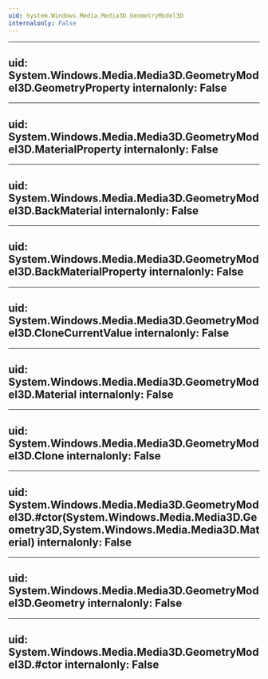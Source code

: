 ```yaml
---
uid: System.Windows.Media.Media3D.GeometryModel3D
internalonly: False
---
```


---
uid: System.Windows.Media.Media3D.GeometryModel3D.GeometryProperty
internalonly: False
---

---
uid: System.Windows.Media.Media3D.GeometryModel3D.MaterialProperty
internalonly: False
---

---
uid: System.Windows.Media.Media3D.GeometryModel3D.BackMaterial
internalonly: False
---

---
uid: System.Windows.Media.Media3D.GeometryModel3D.BackMaterialProperty
internalonly: False
---

---
uid: System.Windows.Media.Media3D.GeometryModel3D.CloneCurrentValue
internalonly: False
---

---
uid: System.Windows.Media.Media3D.GeometryModel3D.Material
internalonly: False
---

---
uid: System.Windows.Media.Media3D.GeometryModel3D.Clone
internalonly: False
---

---
uid: System.Windows.Media.Media3D.GeometryModel3D.#ctor(System.Windows.Media.Media3D.Geometry3D,System.Windows.Media.Media3D.Material)
internalonly: False
---

---
uid: System.Windows.Media.Media3D.GeometryModel3D.Geometry
internalonly: False
---

---
uid: System.Windows.Media.Media3D.GeometryModel3D.#ctor
internalonly: False
---
